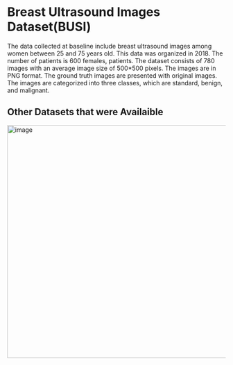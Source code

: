# Breast Ultrasound Images Dataset(BUSI)

The data collected at baseline include breast ultrasound images among women between 25 and 75 years old. This data was organized in 2018. The number of patients is 600 females, patients. The dataset consists of 780 images with an average image size of 500*500 pixels. The images are in PNG format. The ground truth images are presented with original images. The images are categorized into three classes, which are standard, benign, and malignant.

## Other Datasets that were Availaible 

<img width="537" alt="image" src="https://github.com/mainak0907/Breast-Tumour-Segementation-UNet_Architecture/assets/88925745/c6fbf519-100e-45e9-84d6-d04006e38dbe">
